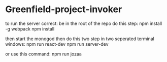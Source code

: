 # Greenfield-project-invoker

to run the server correct:
be in the root of the repo
do this step:
npm install -g webpack
npm install

then start the monogod
then do this two step in two seperated terminal windows:
npm run react-dev
npm run server-dev

or use this command:
npm run jozaa


<!-- the laoader pic
99%
https://cdn.vox-cdn.com/thumbor/cGTmmKiYGBzn_jTtjjwu8DtbHZU=/cdn.vox-cdn.com/uploads/chorus_asset/file/3443912/gif_4.0.gif

95%
https://static1.squarespace.com/static/53f61092e4b0879526f82ace/5940a7023a0411e686330484/5940aaa6db29d64c86b85c88/1497410216230/TGT_OTC_Icons.gif?format=2500w

90%
https://cdn.dribbble.com/users/187497/screenshots/1725519/medical-icons.gif

85%
https://blog.advids.co/wp-content/uploads//2017/06/Medical-Explainer-min.gif

75%
http://freefrontend.com/assets/img/css-loaders/loading.gif

good but small
https://static1.squarespace.com/static/55972c7ee4b069786e8c66ae/55b38d13e4b0a813f74e3dc1/56c56b9dab48de5338b2145d/1455779252981/alchemy-dribbble-medicalicons.gif?format=300w

doctor with patint
https://www.careprn.com/theme/front/img/preloader.gif

shiled empalanse
https://myblueprint.arkansasbluecross.com/shared/template/images/loading.gif?v=3

move good
https://i.imgur.com/B2PFJ7a.gif

so funny
-->